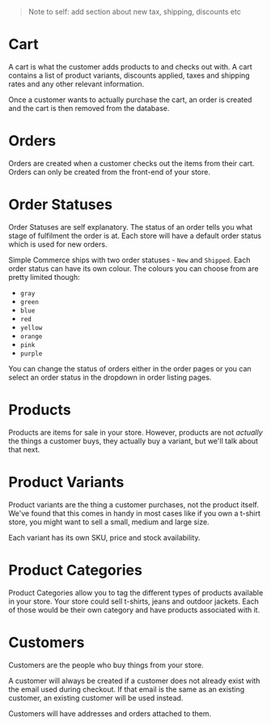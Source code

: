 > Note to self: add section about new tax, shipping, discounts etc

# Cart

A cart is what the customer adds products to and checks out with. A cart contains a list of product variants, discounts applied, taxes and shipping rates and any other relevant information.

Once a customer wants to actually purchase the cart, an order is created and the cart is then removed from the database.

# Orders

Orders are created when a customer checks out the items from their cart. Orders can only be created from the front-end of your store.

# Order Statuses

Order Statuses are self explanatory. The status of an order tells you what stage of fulfilment the order is at. Each store will have a default order status which is used for new orders.

Simple Commerce ships with two order statuses - `New` and `Shipped`. Each order status can have its own colour. The colours you can choose from are pretty limited though:

* `gray`
* `green`
* `blue`
* `red`
* `yellow`
* `orange`
* `pink`
* `purple`

You can change the status of orders either in the order pages or you can select an order status in the dropdown in order listing pages.

# Products

Products are items for sale in your store. However, products are not *actually* the things a customer buys, they actually buy a variant, but we'll talk about that next.

# Product Variants

Product variants are the thing a customer purchases, not the product itself. We've found that this comes in handy in most cases like if you own a t-shirt store, you might want to sell a small, medium and large size.

Each variant has its own SKU, price and stock availability.

# Product Categories

Product Categories allow you to tag the different types of products available in your store. Your store could sell t-shirts, jeans and outdoor jackets. Each of those would be their own category and have products associated with it.

# Customers

Customers are the people who buy things from your store. 

A customer will always be created if a customer does not already exist with the email used during checkout. If that email is the same as an existing customer, an existing customer will be used instead.

Customers will have addresses and orders attached to them.
